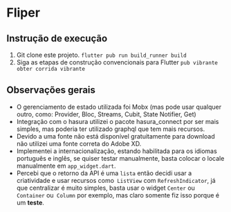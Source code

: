 # Fliper

## Instrução de execução

1. Git clone este projeto.
``
flutter pub run build_runner build
``
2. Siga as etapas de construção convencionais para Flutter
``
pub vibrante obter
corrida vibrante
``

## Observações gerais

- O gerenciamento de estado utilizada foi Mobx (mas pode usar qualquer outro, como: Provider, Bloc, Streams, Cubit, State Notifier, Get)
- Integração com o hasura utilizei o pacote hasura_connect por ser mais simples, mas poderia ter utilizado graphql que tem mais recursos.
- Devido a uma fonte não está disponível gratuitamente para download não utilizei uma fonte correta do Adobe XD.
- Implementei a internacionalização, estando habilitada para os idiomas português e inglês, se quiser testar manualmente, basta colocar o locale manualmente em `app_widget.dart`.
- Percebi que o retorno da API é uma `lista` então decidi usar a criatividade e usar recursos como` ListView` com `RefreshIndicator`, já que centralizar é muito simples, basta usar o widget `Center` ou` Container` ou` Column` por exemplo, mas claro somente fiz isso porque é um **teste**.